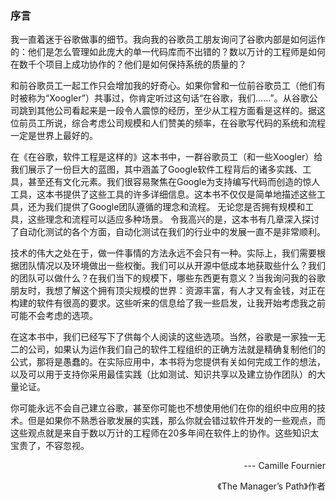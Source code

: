 ### 序言  

我一直着迷于谷歌做事的细节。我向我的谷歌员工朋友询问了谷歌内部是如何运作的：他们是怎么管理如此庞大的单一代码库而不出错的？数以万计的工程师是如何在数千个项目上成功协作的？他们是如何保持系统的质量的？  

和前谷歌员工一起工作只会增加我的好奇心。如果你曾和一位前谷歌员工（他们有时被称为“Xoogler”）共事过，你肯定听过这句话“在谷歌，我们……”。从谷歌公司跳到其他公司看起来是一段令人震惊的经历，至少从工程方面看是这样的。据这位前员工所说，综合考虑公司规模和人们赞美的频率，在谷歌写代码的系统和流程一定是世界上最好的。  

在《在谷歌，软件工程是这样的》这本书中，一群谷歌员工（和一些Xoogler）给我们展示了一份巨大的蓝图，其中涵盖了Google软件工程背后的诸多实践、工具，甚至还有文化元素。我们很容易聚焦在Google为支持编写代码而创造的惊人工具，这本书提供了这些工具的许多详细信息。这本书不仅仅是简单地描述这些工具，还为我们提供了Google团队遵循的理念和流程。 无论您是否拥有规模和工具，这些理念和流程可以适应多种场景。 令我高兴的是，这本书有几章深入探讨了自动化测试的各个方面，自动化测试在我们的行业中的发展一直不是非常顺利。     

技术的伟大之处在于，做一件事情的方法永远不会只有一种。实际上，我们需要根据团队情况以及环境做出一些权衡。我们可以从开源中低成本地获取些什么？我们的团队可以做什么？在我们当下的规模下，哪些东西更有意义？当我询问我的谷歌朋友时，我想了解这个拥有顶尖规模的世界：资源丰富，有人才又有金钱，对正在构建的软件有很高的要求。这些听来的信息给了我一些启发，让我开始考虑我之前可能不会考虑的选项。  

在这本书中，我们已经写下了供每个人阅读的这些选项。当然，谷歌是一家独一无二的公司，如果认为运作我们自己的软件工程组织的正确方法就是精确复制他们的公式，那将是愚蠢的。在实际应用中，本书将为您提供有关如何完成工作的想法，以及可以用于支持你采用最佳实践（比如测试、知识共享以及建立协作团队）的大量论证。  

你可能永远不会自己建立谷歌，甚至你可能也不想使用他们在你的组织中应用的技术。但是如果你不熟悉谷歌发展的实践，那么你就会错过软件开发的一些观点，而这些观点就是来自于数以万计的工程师在20多年间在软件上的协作。这些知识太宝贵了，不容忽视。    
  <p align="right">--- Camille Fournier</p>
  <p align="right">《The Manager’s Path》作者</p>
